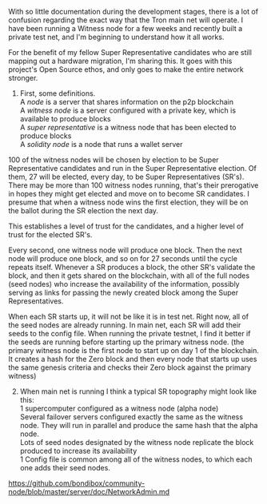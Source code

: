 With so little documentation during the development stages, there is a lot of confusion regarding the exact way that the Tron main net will operate. I have been running a Witness node for a few weeks and recently built a private test net, and I'm beginning to understand how it all works.

For the benefit of my fellow Super Representative candidates who are still mapping out a hardware migration, I'm sharing this. It goes with this project's Open Source ethos, and only goes to make the entire network stronger. 

1. First, some definitions.  
A *node* is a server that shares information on the p2p blockchain  
A *witness node* is a server configured with a private key, which is available to produce blocks  
A *super representative* is a witness node that has been elected to produce blocks  
A *solidity node* is a node that runs a wallet server  

100 of the witness nodes will be chosen by election to be Super Representative candidates and run in the Super Representative election. Of them, 27 will be elected, every day, to be Super Representatives (SR's). There may be more than 100 witness nodes running, that's their prerogative in hopes they might get elected and move on to become SR candidates. I presume that when a witness node wins the first election, they will be on the ballot during the SR election the next day.

This establishes a level of trust for the candidates, and a higher level of trust for the elected SR's.

Every second, one witness node will produce one block. Then the next node will produce one block, and so on for 27 seconds until the cycle repeats itself. Whenever a SR produces a block, the other SR's validate the block, and then it gets shared on the blockchain, with all of the full nodes (seed nodes) who increase the availability of the information, possibly serving as links for passing the newly created block among the Super Representatives. 

When each SR starts up, it will not be like it is in test net. Right now, all of the seed nodes are already running. In main net, each SR will add their seeds to the config file. When running the private testnet, I find it better if the seeds are running before starting up the primary witness node.  (the primary witness node is the first node to start up on day 1 of the blockchain. It creates a hash for the Zero block and then every node that starts up uses the same genesis criteria and checks their Zero block against the primary witness)

2. When main net is running I think a typical SR topography might look like this:  
1 supercomputer configured as a witness node (alpha node)  
Several failover servers configured exactly the same as the witness node. They will run in parallel and produce the same hash that the alpha node.  
Lots of seed nodes designated by the witness node replicate the block produced to increase its availability  
1 Config file is common among all of the witness nodes, to which each one adds their seed nodes.  


https://github.com/bondibox/community-node/blob/master/server/doc/NetworkAdmin.md